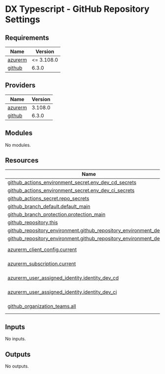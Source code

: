 # DX Typescript - GitHub Repository Settings

<!-- markdownlint-disable -->
<!-- BEGINNING OF PRE-COMMIT-TERRAFORM DOCS HOOK -->
## Requirements

| Name | Version |
|------|---------|
| <a name="requirement_azurerm"></a> [azurerm](#requirement\_azurerm) | <= 3.108.0 |
| <a name="requirement_github"></a> [github](#requirement\_github) | 6.3.0 |

## Providers

| Name | Version |
|------|---------|
| <a name="provider_azurerm"></a> [azurerm](#provider\_azurerm) | 3.108.0 |
| <a name="provider_github"></a> [github](#provider\_github) | 6.3.0 |

## Modules

No modules.

## Resources

| Name | Type |
|------|------|
| [github_actions_environment_secret.env_dev_cd_secrets](https://registry.terraform.io/providers/integrations/github/6.3.0/docs/resources/actions_environment_secret) | resource |
| [github_actions_environment_secret.env_dev_ci_secrets](https://registry.terraform.io/providers/integrations/github/6.3.0/docs/resources/actions_environment_secret) | resource |
| [github_actions_secret.repo_secrets](https://registry.terraform.io/providers/integrations/github/6.3.0/docs/resources/actions_secret) | resource |
| [github_branch_default.default_main](https://registry.terraform.io/providers/integrations/github/6.3.0/docs/resources/branch_default) | resource |
| [github_branch_protection.protection_main](https://registry.terraform.io/providers/integrations/github/6.3.0/docs/resources/branch_protection) | resource |
| [github_repository.this](https://registry.terraform.io/providers/integrations/github/6.3.0/docs/resources/repository) | resource |
| [github_repository_environment.github_repository_environment_dev_cd](https://registry.terraform.io/providers/integrations/github/6.3.0/docs/resources/repository_environment) | resource |
| [github_repository_environment.github_repository_environment_dev_ci](https://registry.terraform.io/providers/integrations/github/6.3.0/docs/resources/repository_environment) | resource |
| [azurerm_client_config.current](https://registry.terraform.io/providers/hashicorp/azurerm/latest/docs/data-sources/client_config) | data source |
| [azurerm_subscription.current](https://registry.terraform.io/providers/hashicorp/azurerm/latest/docs/data-sources/subscription) | data source |
| [azurerm_user_assigned_identity.identity_dev_cd](https://registry.terraform.io/providers/hashicorp/azurerm/latest/docs/data-sources/user_assigned_identity) | data source |
| [azurerm_user_assigned_identity.identity_dev_ci](https://registry.terraform.io/providers/hashicorp/azurerm/latest/docs/data-sources/user_assigned_identity) | data source |
| [github_organization_teams.all](https://registry.terraform.io/providers/integrations/github/6.3.0/docs/data-sources/organization_teams) | data source |

## Inputs

No inputs.

## Outputs

No outputs.
<!-- END OF PRE-COMMIT-TERRAFORM DOCS HOOK -->